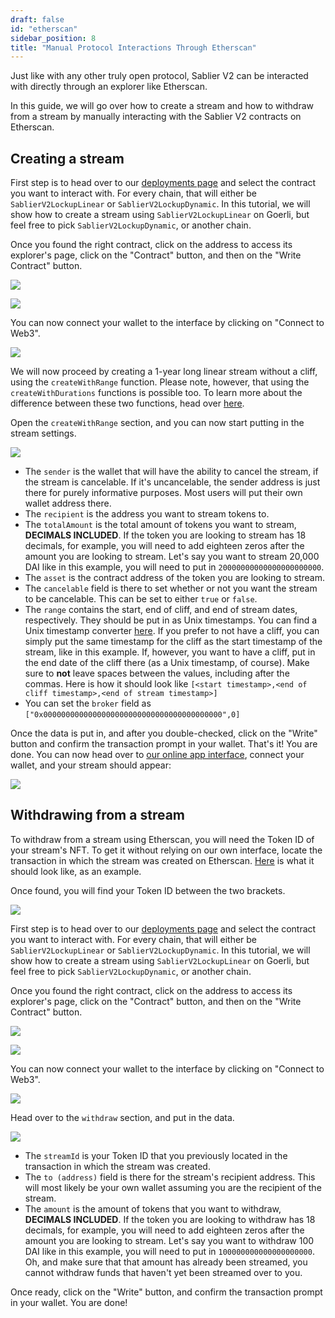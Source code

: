 ```yaml
---
draft: false
id: "etherscan"
sidebar_position: 8
title: "Manual Protocol Interactions Through Etherscan"
---
```


Just like with any other truly open protocol, Sablier V2 can be interacted with directly through an explorer like
Etherscan.

In this guide, we will go over how to create a stream and how to withdraw from a stream by manually interacting with the
Sablier V2 contracts on Etherscan.

## Creating a stream

First step is to head over to our [deployments page](/contracts/v2/deployments) and select the contract you want to
interact with. For every chain, that will either be `SablierV2LockupLinear` or `SablierV2LockupDynamic`. In this
tutorial, we will show how to create a stream using `SablierV2LockupLinear` on Goerli, but feel free to pick
`SablierV2LockupDynamic`, or another chain.

Once you found the right contract, click on the address to access its explorer's page, click on the "Contract" button,
and then on the "Write Contract" button.

![](/img/etherscan-tutorial/01.png)

![](/img/etherscan-tutorial/02.png)

You can now connect your wallet to the interface by clicking on "Connect to Web3".

![](/img/etherscan-tutorial/03.png)

We will now proceed by creating a 1-year long linear stream without a cliff, using the `createWithRange` function.
Please note, however, that using the `createWithDurations` functions is possible too. To learn more about the difference
between these two functions, head over
[here](/contracts/v2/reference/core/interfaces/interface.ISablierV2LockupLinear#createwithdurations).

Open the `createWithRange` section, and you can now start putting in the stream settings.

![](/img/etherscan-tutorial/04.png)

- The `sender` is the wallet that will have the ability to cancel the stream, if the stream is cancelable. If it's
  uncancelable, the sender address is just there for purely informative purposes. Most users will put their own wallet
  address there.
- The `recipient` is the address you want to stream tokens to.
- The `totalAmount` is the total amount of tokens you want to stream, **DECIMALS INCLUDED**. If the token you are
  looking to stream has 18 decimals, for example, you will need to add eighteen zeros after the amount you are looking
  to stream. Let's say you want to stream 20,000 DAI like in this example, you will need to put in
  `20000000000000000000000`.
- The `asset` is the contract address of the token you are looking to stream.
- The `cancelable` field is there to set whether or not you want the stream to be cancelable. This can be set to either
  `true` or `false`.
- The `range` contains the start, end of cliff, and end of stream dates, respectively. They should be put in as Unix
  timestamps. You can find a Unix timestamp converter [here](https://www.unixtimestamp.com/). If you prefer to not have
  a cliff, you can simply put the same timestamp for the cliff as the start timestamp of the stream, like in this
  example. If, however, you want to have a cliff, put in the end date of the cliff there (as a Unix timestamp, of
  course). Make sure to **not** leave spaces between the values, including after the commas. Here is how it should look
  like `[<start timestamp>,<end of cliff timestamp>,<end of stream timestamp>]`
- You can set the `broker` field as `["0x0000000000000000000000000000000000000000",0]`

Once the data is put in, and after you double-checked, click on the "Write" button and confirm the transaction prompt in
your wallet. That's it! You are done. You can now head over to [our online app interface](https://app.sablier.com),
connect your wallet, and your stream should appear:

![](/img/etherscan-tutorial/05.png)

## Withdrawing from a stream

To withdraw from a stream using Etherscan, you will need the Token ID of your stream's NFT. To get it without relying on
our own interface, locate the transaction in which the stream was created on Etherscan.
[Here](https://goerli.etherscan.io/tx/0xa4ed68ab0c6bbedb2720ba9f7366abc12dfffc5f139ea6d7bcb967e28abc4ecb) is what it
should look like, as an example.

Once found, you will find your Token ID between the two brackets.

![](/img/etherscan-tutorial/06.png)

First step is to head over to our [deployments page](/contracts/v2/deployments) and select the contract you want to
interact with. For every chain, that will either be `SablierV2LockupLinear` or `SablierV2LockupDynamic`. In this
tutorial, we will show how to create a stream using `SablierV2LockupLinear` on Goerli, but feel free to pick
`SablierV2LockupDynamic`, or another chain.

Once you found the right contract, click on the address to access its explorer's page, click on the "Contract" button,
and then on the "Write Contract" button.

![](/img/etherscan-tutorial/01.png)

![](/img/etherscan-tutorial/02.png)

You can now connect your wallet to the interface by clicking on "Connect to Web3".

![](/img/etherscan-tutorial/03.png)

Head over to the `withdraw` section, and put in the data.

![](/img/etherscan-tutorial/07.png)

- The `streamId` is your Token ID that you previously located in the transaction in which the stream was created.
- The `to (address)` field is there for the stream's recipient address. This will most likely be your own wallet
  assuming you are the recipient of the stream.
- The `amount` is the amount of tokens that you want to withdraw, **DECIMALS INCLUDED**. If the token you are looking to
  withdraw has 18 decimals, for example, you will need to add eighteen zeros after the amount you are looking to stream.
  Let's say you want to withdraw 100 DAI like in this example, you will need to put in `100000000000000000000`. Oh, and
  make sure that that amount has already been streamed, you cannot withdraw funds that haven't yet been streamed over to
  you.

Once ready, click on the "Write" button, and confirm the transaction prompt in your wallet. You are done!
